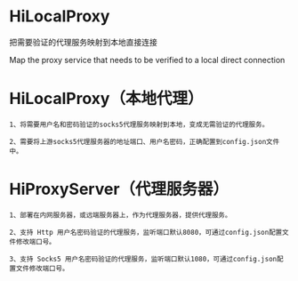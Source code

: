 # HiLocalProxy
把需要验证的代理服务映射到本地直接连接

Map the proxy service that needs to be verified to a local direct connection

# HiLocalProxy（本地代理）

```
1、将需要用户名和密码验证的socks5代理服务映射到本地，变成无需验证的代理服务。

2、需要将上游socks5代理服务器的地址端口、用户名密码，正确配置到config.json文件中。

```

# HiProxyServer（代理服务器）

```
1、部署在内网服务器，或远端服务器上，作为代理服务器，提供代理服务。

2、支持 Http 用户名密码验证的代理服务，监听端口默认8080，可通过config.json配置文件修改端口号。

3、支持 Socks5 用户名密码验证的代理服务，监听端口默认1080，可通过config.json配置文件修改端口号。

```

